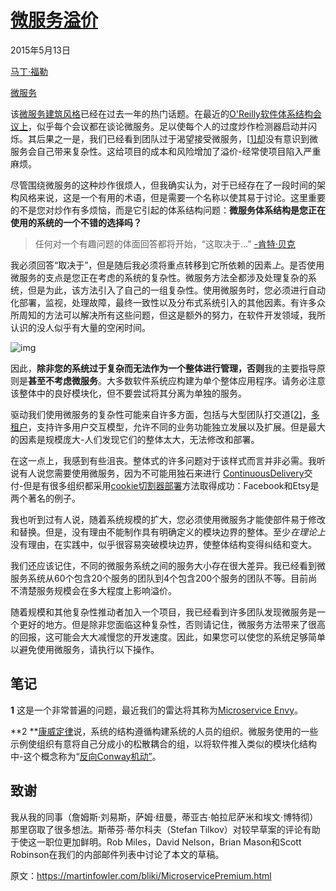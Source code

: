 # [微服务溢价](https://martinfowler.com/bliki/MicroservicePremium.html)

2015年5月13日

[马丁·福勒](https://martinfowler.com/)

[微服务](https://martinfowler.com/tags/microservices.html)



该[微服务建筑风格](https://martinfowler.com/articles/microservices.html)已经在过去一年的热门话题。在最近的[O'Reilly软件体系结构会议上](http://softwarearchitecturecon.com/sa2015)，似乎每个会议都在谈论微服务。足以使每个人的过度炒作检测器启动并闪烁。其后果之一是，我们已经看到团队过于渴望接受微服务，[[1\]却](https://martinfowler.com/bliki/MicroservicePremium.html#footnote-envy)没有意识到微服务会自己带来复杂性。这给项目的成本和风险增加了溢价-经常使项目陷入严重麻烦。

尽管围绕微服务的这种炒作很烦人，但我确实认为，对于已经存在了一段时间的架构风格来说，这是一个有用的术语，但是需要一个名称以使其易于讨论。这里重要的不是您对炒作有多烦恼，而是它引起的体系结构问题：**微服务体系结构是您正在使用的系统的一个不错的选择吗？**

> 任何对一个有趣问题的体面回答都将开始，“这取决于...” [-肯特·贝克](https://twitter.com/KentBeck/status/596007846887628801)

我必须回答“取决于”，但是随后我必须将重点转移到它所依赖的因素*上*。是否使用微服务的支点是您正在考虑的系统的复杂性。微服务方法全都涉及处理复杂的系统，但是为此，该方法引入了自己的一组复杂性。使用微服务时，您必须进行自动化部署，监视，处理故障，最终一致性以及分布式系统引入的其他因素。有许多众所周知的方法可以解决所有这些问题，但这是额外的努力，在软件开发领域，我所认识的没人似乎有大量的空闲时间。

![img](https://martinfowler.com/bliki/images/microservice-verdict/productivity.png)



因此，**除非您的系统过于复杂而无法作为一个整体进行管理，否则**我的主要指导原则是**甚至不考虑微服务**。大多数软件系统应构建为单个整体应用程序。请务必注意该整体中的良好模块化，但不要尝试将其分离为单独的服务。

驱动我们使用微服务的复杂性可能来自许多方面，包括与大型团队打交道[[2\]](https://martinfowler.com/bliki/MicroservicePremium.html#footnote-conway)，[多租户](http://samnewman.io/blog/2015/05/05/single-tenancy-vs-multi-tenancy/)，支持许多用户交互模型，允许不同的业务功能独立发展以及扩展。但是最大的因素是规模庞大-人们发现它们的整体太大，无法修改和部署。

在这一点上，我感到有些沮丧。整体式的许多问题对于该样式而言并非必需。我听说有人说您需要使用微服务，因为不可能用独石来进行 [ContinuousDelivery](https://martinfowler.com/bliki/ContinuousDelivery.html)交付-但是有很多组织都采用[cookie切割器部署](http://paulhammant.com/2011/11/29/cookie-cutter-scaling/)方法取得成功：Facebook和Etsy是两个著名的例子。

我也听到过有人说，随着系统规模的扩大，您必须使用微服务才能使部件易于修改和替换。但是，没有理由不能制作具有明确定义的模块边界的整体。至少*在理论上*没有理由，在实践中，似乎很容易突破模块边界，使整体结构变得纠结和变大。

我们还应该记住，不同的微服务系统之间的服务大小存在很大差异。我已经看到微服务系统从60个包含20个服务的团队到4个包含200个服务的团队不等。目前尚不清楚服务规模会在多大程度上影响溢价。

随着规模和其他复杂性推动者加入一个项目，我已经看到许多团队发现微服务是一个更好的地方。但是除非您面临这种复杂性，否则请记住，微服务方法带来了很高的回报，这可能会大大减慢您的开发速度。因此，如果您可以使您的系统足够简单以避免使用微服务，请执行以下操作。

## 笔记

**1** 这是一个非常普遍的问题，最近我们的雷达将其称为[Microservice Envy](http://www.thoughtworks.com/radar/techniques/microservice-envy)。

**2 **[康威定律](http://www.thoughtworks.com/insights/blog/demystifying-conways-law)说，系统的结构遵循构建系统的人员的组织。微服务使用的一些示例使组织有意将自己分成小的松散耦合的组，以将软件推入类似的模块化结构中-这个概念称为“[反向Conway机动”](http://www.thoughtworks.com/radar/techniques/inverse-conway-maneuver)。

## 致谢

我从我的同事（詹姆斯·刘易斯，萨姆·纽曼，蒂亚古·帕拉尼萨米和埃文·博特彻）那里窃取了很多想法。斯蒂芬·蒂尔科夫（Stefan Tilkov）对较早草案的评论有助于使这一职位更加鲜明。Rob Miles，David Nelson，Brian Mason和Scott Robinson在我们的内部邮件列表中讨论了本文的草稿。



原文：https://martinfowler.com/bliki/MicroservicePremium.html